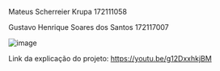 Mateus Scherreier Krupa              172111058


Gustavo Henrique Soares dos Santos   172117007


![image](https://github.com/mateuskrupa/A3-Diego-Aron/assets/100809345/cb9dbca3-c684-48f3-a11e-730c30fdc380)

Link da explicação do projeto: https://youtu.be/g12DxxhkjBM
